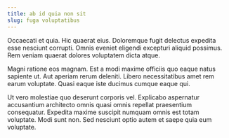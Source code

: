 ```yaml
---
title: ab id quia non sit
slug: fuga voluptatibus
---
```


Occaecati et quia. Hic quaerat eius. Doloremque fugit delectus expedita esse nesciunt corrupti. Omnis eveniet eligendi excepturi aliquid possimus. Rem veniam quaerat dolores voluptatem dicta atque.

Magni ratione eos magnam. Est a modi maxime officiis quo eaque natus sapiente ut. Aut aperiam rerum deleniti. Libero necessitatibus amet rem earum voluptate. Quasi eaque iste ducimus cumque eaque qui.

Ut vero molestiae quo deserunt corporis vel. Explicabo aspernatur accusantium architecto omnis quasi omnis repellat praesentium consequatur. Expedita maxime suscipit numquam omnis est totam voluptate. Modi sunt non. Sed nesciunt optio autem et saepe quia eum voluptate.
